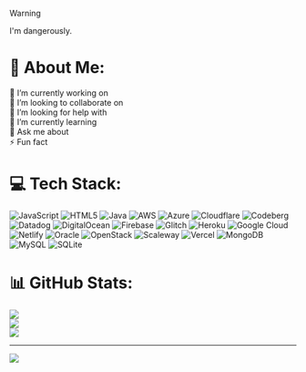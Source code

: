 > [!WARNING]
> I'm dangerously.

# 💫 About Me:
🔭 I’m currently working on<br>👯 I’m looking to collaborate on<br>🤝 I’m looking for help with<br>🌱 I’m currently learning<br>💬 Ask me about<br>⚡ Fun fact


# 💻 Tech Stack:
![JavaScript](https://img.shields.io/badge/javascript-%23323330.svg?style=plastic&logo=javascript&logoColor=%23F7DF1E) ![HTML5](https://img.shields.io/badge/html5-%23E34F26.svg?style=plastic&logo=html5&logoColor=white) ![Java](https://img.shields.io/badge/java-%23ED8B00.svg?style=plastic&logo=java&logoColor=white) ![AWS](https://img.shields.io/badge/AWS-%23FF9900.svg?style=plastic&logo=amazon-aws&logoColor=white) ![Azure](https://img.shields.io/badge/azure-%230072C6.svg?style=plastic&logo=azure-devops&logoColor=white) ![Cloudflare](https://img.shields.io/badge/Cloudflare-F38020?style=plastic&logo=Cloudflare&logoColor=white) ![Codeberg](https://img.shields.io/badge/Codeberg-2185D0?style=plastic&logo=Codeberg&logoColor=white) ![Datadog](https://img.shields.io/badge/datadog-%23632CA6.svg?style=plastic&logo=datadog&logoColor=white) ![DigitalOcean](https://img.shields.io/badge/DigitalOcean-%230167ff.svg?style=plastic&logo=digitalOcean&logoColor=white) ![Firebase](https://img.shields.io/badge/firebase-%23039BE5.svg?style=plastic&logo=firebase) ![Glitch](https://img.shields.io/badge/glitch-%233333FF.svg?style=plastic&logo=glitch&logoColor=white) ![Heroku](https://img.shields.io/badge/heroku-%23430098.svg?style=plastic&logo=heroku&logoColor=white) ![Google Cloud](https://img.shields.io/badge/Google%20Cloud-%234285F4.svg?style=plastic&logo=google-cloud&logoColor=white) ![Netlify](https://img.shields.io/badge/netlify-%23000000.svg?style=plastic&logo=netlify&logoColor=#00C7B7) ![Oracle](https://img.shields.io/badge/Oracle-F80000?style=plastic&logo=oracle&logoColor=white) ![OpenStack](https://img.shields.io/badge/Openstack-%23f01742.svg?style=plastic&logo=openstack&logoColor=white) ![Scaleway](https://img.shields.io/badge/SCALEWAY-%234f0599.svg?style=plastic&logo=scaleway&logoColor=white) ![Vercel](https://img.shields.io/badge/vercel-%23000000.svg?style=plastic&logo=vercel&logoColor=white) ![MongoDB](https://img.shields.io/badge/MongoDB-%234ea94b.svg?style=plastic&logo=mongodb&logoColor=white) ![MySQL](https://img.shields.io/badge/mysql-%2300f.svg?style=plastic&logo=mysql&logoColor=white) ![SQLite](https://img.shields.io/badge/sqlite-%2307405e.svg?style=plastic&logo=sqlite&logoColor=white)
# 📊 GitHub Stats:
![](https://github-readme-stats.vercel.app/api?username=Sivan&theme=dark&hide_border=false&include_all_commits=false&count_private=false)<br/>
![](https://github-readme-streak-stats.herokuapp.com/?user=Sivan&theme=dark&hide_border=false)<br/>
![](https://github-readme-stats.vercel.app/api/top-langs/?username=Sivan&theme=dark&hide_border=false&include_all_commits=false&count_private=false&layout=compact)

---
[![](https://visitcount.itsvg.in/api?id=Sivan&icon=0&color=0)](https://visitcount.itsvg.in)

<!-- Proudly created with GPRM ( https://gprm.itsvg.in ) -->
